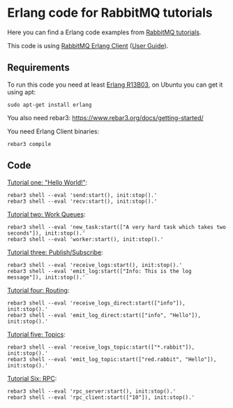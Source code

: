 # Erlang code for RabbitMQ tutorials #

Here you can find a Erlang code examples from [RabbitMQ
tutorials](https://www.rabbitmq.com/getstarted.html).

This code is using [RabbitMQ Erlang
Client](https://github.com/rabbitmq/rabbitmq-server/tree/main/deps/amqp_client) ([User
Guide](https://www.rabbitmq.com/erlang-client-user-guide.html)).

## Requirements

To run this code you need at least [Erlang
R13B03](https://www.erlang.org/downloads), on Ubuntu you can get it
using apt:

    sudo apt-get install erlang

You also need rebar3: https://www.rebar3.org/docs/getting-started/

You need Erlang Client binaries:

    rebar3 compile

## Code

[Tutorial one: "Hello World!"](https://www.rabbitmq.com/tutorials/tutorial-one-python.html):

    rebar3 shell --eval 'send:start(), init:stop().'
    rebar3 shell --eval 'recv:start(), init:stop().'

[Tutorial two: Work Queues](https://www.rabbitmq.com/tutorials/tutorial-two-python.html):

    rebar3 shell --eval 'new_task:start(["A very hard task which takes two seconds"]), init:stop().'
    rebar3 shell --eval 'worker:start(), init:stop().'

[Tutorial three: Publish/Subscribe](https://www.rabbitmq.com/tutorials/tutorial-three-python.html):

    rebar3 shell --eval 'receive_logs:start(), init:stop().'
    rebar3 shell --eval 'emit_log:start(["Info: This is the log message"]), init:stop().'

[Tutorial four: Routing](https://www.rabbitmq.com/tutorials/tutorial-four-python.html):

    rebar3 shell --eval 'receive_logs_direct:start(["info"]), init:stop().'
    rebar3 shell --eval 'emit_log_direct:start(["info", "Hello"]), init:stop().'

[Tutorial five: Topics](https://www.rabbitmq.com/tutorials/tutorial-five-python.html):

    rebar3 shell --eval 'receive_logs_topic:start(["*.rabbit"]), init:stop().'
    rebar3 shell --eval 'emit_log_topic:start(["red.rabbit", "Hello"]), init:stop().'

[Tutorial Six: RPC](https://www.rabbitmq.com/tutorials/tutorial-six-python.html):

    rebar3 shell --eval 'rpc_server:start(), init:stop().'
    rebar3 shell --eval 'rpc_client:start(["10"]), init:stop().'
